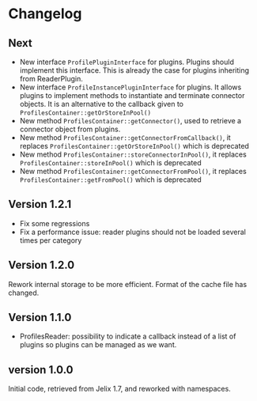 Changelog
=========

Next
----

* New interface `ProfilePluginInterface` for plugins.
  Plugins should implement this interface. This is already the case for plugins inheriting from ReaderPlugin.
* New interface `ProfileInstancePluginInterface` for plugins. It allows plugins to implement methods to 
  instantiate and terminate connector objects. It is an alternative to the callback given to `ProfilesContainer::getOrStoreInPool()`
* New method `ProfilesContainer::getConnector()`, used to retrieve a connector object from plugins.
* New method `ProfilesContainer::getConnectorFromCallback()`, it replaces `ProfilesContainer::getOrStoreInPool()` which is deprecated
* New method `ProfilesContainer::storeConnectorInPool()`, it replaces `ProfilesContainer::storeInPool()` which is deprecated
* New method `ProfilesContainer::getConnectorFromPool()`, it replaces `ProfilesContainer::getFromPool()` which is deprecated


Version 1.2.1
-------------

- Fix some regressions
- Fix a performance issue: reader plugins should not be loaded several times per category

Version 1.2.0
-------------

Rework internal storage to be more efficient. Format of the cache file has changed.

Version 1.1.0
-------------

- ProfilesReader: possibility to indicate a callback instead of a list of plugins
  so plugins can be managed as we want.


version 1.0.0
-------------

Initial code, retrieved from Jelix 1.7, and reworked with namespaces.
